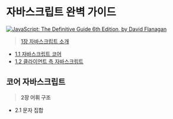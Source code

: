 # 자바스크립트 완벽 가이드

[![JavaScript: The Definitive Guide 6th Edition, by David Flanagan](http://akamaicovers.oreilly.com/images/9780596805524/cat.gif)](https://www.safaribooksonline.com/library/view/title/9781449393854//)
	  

> [1장 자바스크립트 소개](./1장/자바스크립트-소개.md)

- [1.1 자바스크립트 코어]((./1장/자바스크립트-코어.md))
- [1.2 클라이언트 측 자바스크립트](./1장/클라이언트-측-자바스크립트.md)



## 코어 자바스크립트

> **2장 어휘 구조**

- 2.1 문자 집합
